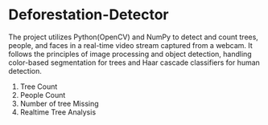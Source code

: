 # Deforestation-Detector
The project utilizes Python(OpenCV) and NumPy to detect and count trees, people, and faces in a real-time video stream captured from a webcam. It follows the principles of image processing and object detection, handling color-based segmentation for trees and Haar cascade classifiers for human detection.  
1) Tree Count
2) People Count
3) Number of tree Missing
4) Realtime Tree Analysis
